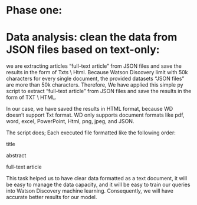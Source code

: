 
# Phase one: 

# Data analysis: clean the data from JSON files based on text-only:

we are extracting articles “full-text article” from JSON files and save the results in the form of Txts \ Html.
Because Watson Discovery limit with 50k characters for every single document, the provided datasets “JSON files” are more than 50k characters. Therefore, We have applied this simple py script to extract “full-text article” from JSON files and save the results in the form of TXT \ HTML.

In our case, we have saved the results in HTML format, because WD doesn’t support Txt format. WD only supports document formats like pdf, word, excel, PowerPoint, Html, png, jpeg, and JSON.

The script does; Each executed file formatted like the following order:

title

abstract

full-text article

This task helped us to have clear data formatted as a text document, it will be easy to manage the data capacity, and it will be easy to train our queries into Watson Discovery machine learning. Consequently, we will have accurate better results for our model.


